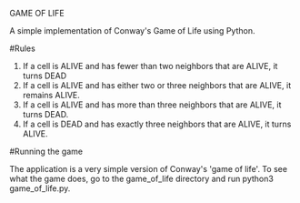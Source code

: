 GAME OF LIFE

A simple implementation of Conway's Game of Life using Python.

#Rules

1) If a cell is ALIVE and has fewer than two neighbors that are ALIVE, it turns DEAD
2) If a cell is ALIVE and has either two or three neighbors that are ALIVE, it remains ALIVE.
3) If a cell is ALIVE and has more than three neighbors that are ALIVE, it turns DEAD.
4) If a cell is DEAD and has exactly three neighbors that are ALIVE, it turns ALIVE.

#Running the game

The application is a very simple version of Conway's 'game of life'. To see what the game does, go to the game_of_life directory and run python3 game_of_life.py.
